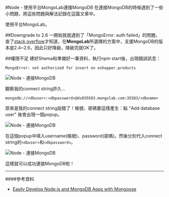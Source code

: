 #Node - 使用平台MongoLab連接MongoDB
在連接MongoDB的時候遇到了一些小問題，將這些問題與解法記錄在這篇文章中。  

使用平台MongoLab。

<!-- more -->

##Downgrade to 2.6
一開始我就遇到了「MongoError: auth failed」的問題，查了[stack overflow](http://stackoverflow.com/questions/30924859/unable-to-connect-to-mongolab-getting-mongoerror-auth-failed)才知道，在**MongoLab**所選擇的方案中，支援MongoDB的版本是2.4~2.6，因此只好降級，降級完就OK了。

##權限不足
建好Shema和準備好一筆資料，執行npm start後，出現錯誤訊息：  

	MongoError: not authorized for insert on eshopper.products

![Node - 連接MongoDB](https://lh3.googleusercontent.com/cStPXVeagWOwc6k2ldd19cpCq0QtdsFbfTVe07x2njU=w502-h127-no)  

觀察我的connect string許久...

`mongodb://<dbuser>:<dbpassword>@ds035583.mongolab.com:35583/<dbname>`

原來是我的connect string設錯了！帳號、密碼要這樣產生：點 "Add database user" 後會出現一個popup。　　

![Node - 連接MongoDB](https://lh3.googleusercontent.com/PIoMgv9ydiFk9JaWaLkPKadJ5JyWozri1ZNnpNbV18bbPJwwrvu4wpedE2r3hnCJ2KUhiY2q5gxs2EjrKQX1StKbbtswdfup47SlXjKmrGS266aE97H1ha6L9bsGwdyYiri3sJ9s9U-OCR7wAOgyg1EgLtnifqIGmbECHuoADsOgodsczriZT6c6yg0dOtNyrGsvCos2T6VC0o-PGFt4EqBmi1ua4X9tQ3flWMh4Rznlyr1dLgSiw74bW10KtjkCtwxsy8psGbq-1sJ36YdLLWz-9sKAWj00cj4HT44ZXDhfdEng1fYntZD4HJOVdu6_x0TEjfTcP7C0mErvsARcX3tSotYsUVYeOpZndy5i-ZcOIe6eMl0O76S56uttN4xw04Z1-PsucSWNpKyreD8OiJ96eLMQXTwmoW9SGsx79nMQmIBL_E0THGgWJHqs4YtKZ2zgH60nPFTlcHsrMI-k80u3hGkJQdaCDJhStFv1ylbhmPTG8d2vuH5ZG4wc6lzJmPfg-4Wj1ZmGslgBvibKxbY=w800-h440-no)　　

在這個popup中填入username(帳號)、password(密碼)。然後分別代入connect string的`<dbuser>`和`<dbpassword>`。

![Node - 連接MongoDB](https://lh3.googleusercontent.com/90KxnXJT-qlOiFWSC29gUe_cN3yGBdTtpty71dzi32NFe4CEZKSfoIb3y1h5VuV-1DG22ugWthUPaxWTZWmdXgjEl8sf2NrPPhxfgU2i-ww4pwPtcrZtO2784JdErSCgUyE0dv82AMm3TIy4nlgSLpDEVJTCNEHNt9_OnibjOEB_ZeiVJVoj9F9wdY9yXe15Mm_lMN4waICRH5f4K-bLiUbeii4LcrkjV9iFSupfUY4kknmbQLUIBmYjG_RrQPwd7MZmOzmXhT6YzOaAztS0DweK5MlkoSRL1srm9TjmPwkoxRtjUX8yxjJ4IE4jNyAXZBHOetfobWNhfcelKK3wpnferBRs_uDpeRATfq2bwjSaXVeajDpXxQIA_5Nqf1Zbv6hfH-V-UNnS-JrVFwJ_JKNRZ5yQXqeZQRk2G-7oLt5ezkL6BeVY_OrVH4RC9CWJ1wY6SPK5ZSW_QR5vP1fTtx2lljhuUQoF50x2zeiLOejm241H-fQnH-QXFgiYcidKldGYxnLnVK1QA3QSa94S8Y8=w800-h455-no)

這樣就可以成功連接MongoDB啦！

---
####參考資料
- [Easily Develop Node.js and MongoDB Apps with Mongoose](https://scotch.io/tutorials/using-mongoosejs-in-node-js-and-mongodb-applications)